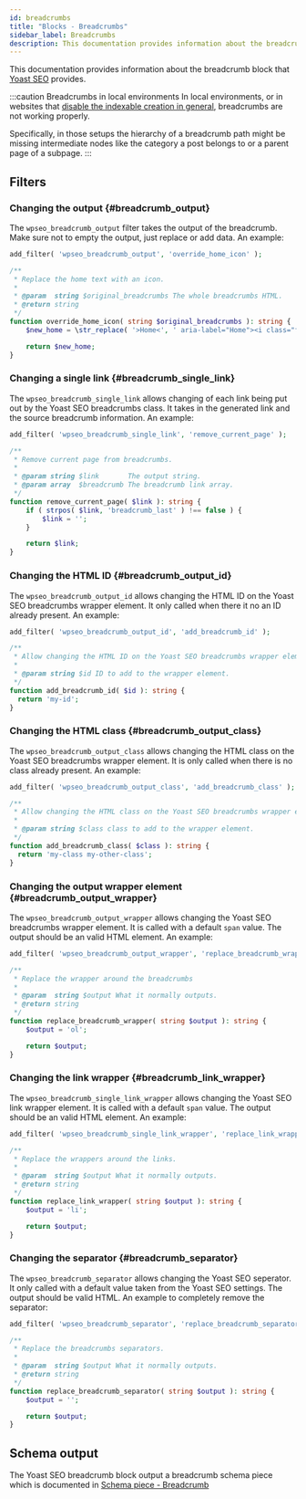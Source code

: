 ```yaml
---
id: breadcrumbs
title: "Blocks - Breadcrumbs"
sidebar_label: Breadcrumbs
description: This documentation provides information about the breadcrumbs block.
---
```


This documentation provides information about the breadcrumb block
that [Yoast SEO](https://yoast.com/wordpress/plugins/seo/) provides.

:::caution Breadcrumbs in local environments
In local environments, or in websites that <a href="/features/indexables/indexables-filters/#disabling-indexables-completely">disable the indexable creation in general</a>, breadcrumbs are not working properly.

Specifically, in those setups the hierarchy of a breadcrumb path might be missing intermediate nodes like the category a post belongs to or a parent page of a subpage. 
:::


## Filters

### Changing the output {#breadcrumb_output}

The `wpseo_breadcrumb_output` filter takes the output of the breadcrumb. Make sure not to empty the output, just replace
or add data. An example:

```php
add_filter( 'wpseo_breadcrumb_output', 'override_home_icon' );

/**
 * Replace the home text with an icon.
 *
 * @param  string $original_breadcrumbs The whole breadcrumbs HTML.
 * @return string
 */
function override_home_icon( string $original_breadcrumbs ): string {
    $new_home = \str_replace( '>Home<', ' aria-label="Home"><i class="fa fa-homeicon" aria-hidden="true"></i><', $original_breadcrumbs );

    return $new_home;
}
```

### Changing a single link {#breadcrumb_single_link}

The `wpseo_breadcrumb_single_link` allows changing of each link being put out by the Yoast SEO breadcrumbs class. It
takes in the generated link and the source breadcrumb information. An example:

```php
add_filter( 'wpseo_breadcrumb_single_link', 'remove_current_page' );

/**
 * Remove current page from breadcrumbs.
 *
 * @param string $link       The output string.
 * @param array  $breadcrumb The breadcrumb link array.
 */
function remove_current_page( $link ): string {
	if ( strpos( $link, 'breadcrumb_last' ) !== false ) {
		$link = '';
	}

	return $link;
}
```

### Changing the HTML ID {#breadcrumb_output_id}

The `wpseo_breadcrumb_output_id` allows changing the HTML ID on the Yoast SEO breadcrumbs wrapper element. It only called when there it no an ID already present. An example:

```php
add_filter( 'wpseo_breadcrumb_output_id', 'add_breadcrumb_id' );

/**
 * Allow changing the HTML ID on the Yoast SEO breadcrumbs wrapper element.
 *
 * @param string $id ID to add to the wrapper element.
 */
function add_breadcrumb_id( $id ): string {
  return 'my-id';
}
```

### Changing the HTML class {#breadcrumb_output_class}

The `wpseo_breadcrumb_output_class` allows changing the HTML class on the Yoast SEO breadcrumbs wrapper element. It is only called when there is no class already present. An example:

```php
add_filter( 'wpseo_breadcrumb_output_class', 'add_breadcrumb_class' );

/**
 * Allow changing the HTML class on the Yoast SEO breadcrumbs wrapper element.
 *
 * @param string $class class to add to the wrapper element.
 */
function add_breadcrumb_class( $class ): string {
  return 'my-class my-other-class';
}
```

### Changing the output wrapper element {#breadcrumb_output_wrapper}

The `wpseo_breadcrumb_output_wrapper` allows changing the Yoast SEO breadcrumbs wrapper element. It is called with a default `span` value. The output should be an valid HTML element. An example:

```php
add_filter( 'wpseo_breadcrumb_output_wrapper', 'replace_breadcrumb_wrapper' );

/**
 * Replace the wrapper around the breadcrumbs
 *
 * @param  string $output What it normally outputs.
 * @return string
 */
function replace_breadcrumb_wrapper( string $output ): string {
    $output = 'ol';

    return $output;
}
```
### Changing the link wrapper {#breadcrumb_link_wrapper}

The `wpseo_breadcrumb_single_link_wrapper` allows changing the Yoast SEO link wrapper element. It is called with a default `span` value. The output should be an valid HTML element. An example:

```php
add_filter( 'wpseo_breadcrumb_single_link_wrapper', 'replace_link_wrapper' );

/**
 * Replace the wrappers around the links.
 *
 * @param  string $output What it normally outputs.
 * @return string
 */
function replace_link_wrapper( string $output ): string {
    $output = 'li';

    return $output;
}
```

### Changing the separator {#breadcrumb_separator}

The `wpseo_breadcrumb_separator` allows changing the Yoast SEO seperator. It only called with a default value taken from the Yoast SEO settings. The output should be valid HTML. An example to completely remove the separator:

```php
add_filter( 'wpseo_breadcrumb_separator', 'replace_breadcrumb_separator' );

/**
 * Replace the breadcrumbs separators.
 *
 * @param  string $output What it normally outputs.
 * @return string
 */
function replace_breadcrumb_separator( string $output ): string {
    $output = '';

    return $output;
}
```

## Schema output

The Yoast SEO breadcrumb block output a breadcrumb schema piece which is documented
in [Schema piece - Breadcrumb](/features/schema/pieces/breadcrumb/)
